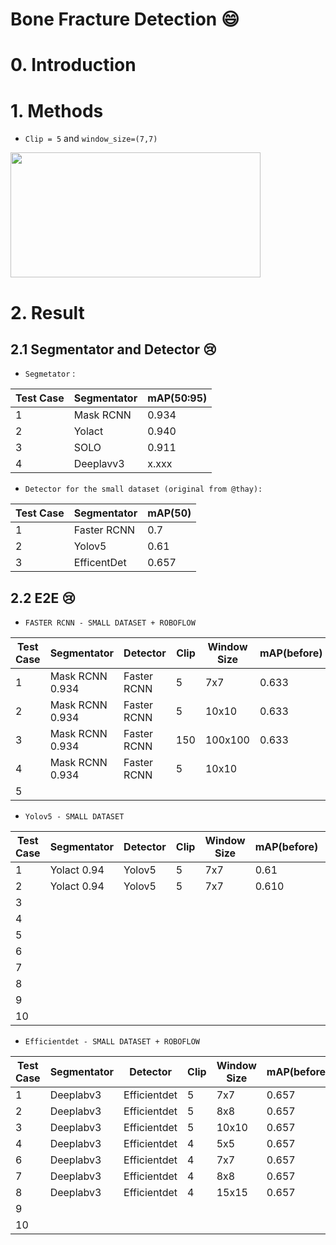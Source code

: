 Bone Fracture Detection :smile:
=====

# 0. Introduction

# 1. Methods

- `Clip = 5` and `window_size=(7,7)` 

<img src="https://github.com/manhph2211/Bone-Fracture-Detection/blob/main/imgrm/5_7.png" width="400" height="200">

# 2. Result


## 2.1 Segmentator and Detector 😢

- `Segmetator` : 

| Test Case | Segmentator | mAP(50:95) |
|-----------|-------------|------------|
| 1         | Mask RCNN   | 0.934      |
| 2         | Yolact       | 0.940      |
| 3         | SOLO        | 0.911      |
| 4         | Deeplavv3   | x.xxx      |

- `Detector for the small dataset (original from @thay): `

| Test Case | Segmentator | mAP(50)    |
|-----------|-------------|------------|
| 1         | Faster RCNN | 0.7        |
| 2         | Yolov5      | 0.61       |
| 3         | EfficentDet | 0.657      |

## 2.2 E2E 😢

- `FASTER RCNN - SMALL DATASET + ROBOFLOW`

| Test Case | Segmentator | Detector    | Clip | Window Size | mAP(before) | mAP(after) |
|-----------|-------------|-------------|------|-------------|-------------|------------|
| 1         | Mask RCNN 0.934| Faster RCNN | 5    | 7x7      | 0.633       | 0.523      |
| 2         | Mask RCNN 0.934| Faster RCNN | 5    |10x10    | 0.633       | 0.618      |
| 3         | Mask RCNN 0.934| Faster RCNN | 150  | 100x100  | 0.633       | 0.520      |
| 4         | Mask RCNN 0.934|    Faster RCNN | 5      | 10x10|              |            |
| 5         |             |             |      |             |             |            |



- `Yolov5 - SMALL DATASET `

| Test Case | Segmentator | Detector    | Clip | Window Size | mAP(before) | mAP(after) |
|-----------|-------------|-------------|------|-------------|-------------|------------|
| 1         | Yolact 0.94 | Yolov5  | 5    | 7x7      | 0.61       |  0.549     |
| 2         | Yolact 0.94 | Yolov5  | 5    | 7x7      | 0.610       | x          |
| 3         |             |             |      |             |             |            |
| 4         |             |             |      |             |             |            |
| 5         |             |             |      |             |             |            |
| 6         |             |             |      |             |             |            |
| 7         |             |             |      |             |             |            |
| 8         |             |             |      |             |             |            |
| 9         |             |             |      |             |             |            |
| 10        |             |             |      |             |             |            |

- `Efficientdet - SMALL DATASET + ROBOFLOW`

| Test Case | Segmentator | Detector    | Clip | Window Size | mAP(before) | mAP(after) |
|-----------|-------------|-------------|------|-------------|-------------|------------|
| 1         | Deeplabv3   | Efficientdet| 5    | 7x7         | 0.657       | 0.645      |
| 2         | Deeplabv3   | Efficientdet| 5    | 8x8         | 0.657       | 0.598      |
| 3         | Deeplabv3   | Efficientdet| 5    | 10x10       | 0.657       | 0.536      |
| 4         | Deeplabv3   | Efficientdet| 4    | 5x5         | 0.657       | 0.536      |
| 6         | Deeplabv3   | Efficientdet| 4    | 7x7         | 0.657       | 0.598      |
| 7         | Deeplabv3   | Efficientdet| 4    | 8x8         | 0.657       | 0.589      |
| 8         | Deeplabv3   | Efficientdet| 4    | 15x15       | 0.657       | 0.516      |
| 9         |             |             |      |             |             |            |
| 10        |             |             |      |             |             |            |
